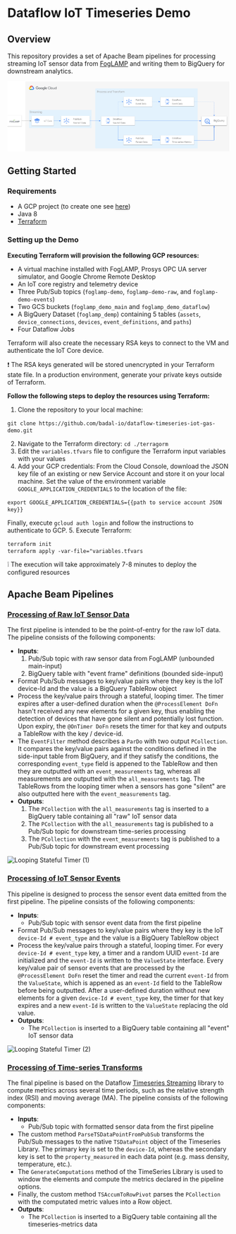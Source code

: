 # Dataflow IoT Timeseries Demo
## Overview
This repository provides a set of Apache Beam pipelines for processing streaming IoT sensor data from [FogLAMP](https://github.com/foglamp/FogLAMP) and writing them to BigQuery for downstream analytics.

![IoT Demo GCP Architecture](images/IoT_Demo_Diagram.png?raw=true "IoT Demo GCP Architecture")

## Getting Started
### Requirements
- A GCP project (to create one see [here](https://cloud.google.com/resource-manager/docs/creating-managing-projects))
- Java 8
- [Terraform](https://learn.hashicorp.com/tutorials/terraform/install-cli)

### Setting up the Demo
<b>Executing Terraform will provision the following GCP resources:</b>
- A virtual machine installed with FogLAMP, Prosys OPC UA server simulator, and Google Chrome Remote Desktop
- An IoT core registry and telemetry device
- Three Pub/Sub topics (```foglamp-demo```, ```foglamp-demo-raw```, and ```foglamp-demo-events```)
- Two GCS buckets (```foglamp_demo_main``` and ```foglamp_demo_dataflow```)
- A BigQuery Dataset (```foglamp_demp```) containing 5 tables (```assets```, ```device_connections```, ```devices```, ```event_definitions```, and ```paths```)
- Four Dataflow Jobs  

Terraform will also create the necessary RSA keys to connect to the VM and authenticate the IoT Core device.  

:exclamation: The RSA keys generated will be stored unencrypted in your Terraform state file. In a production environment, generate your private keys outside of Terraform.  

<b>Follow the following steps to deploy the resources using Terraform:</b>
1. Clone the repository to your local machine:  
```
git clone https://github.com/badal-io/dataflow-timeseries-iot-gas-demo.git
```
2. Navigate to the Terraform directory:
```cd ./terragorm```
3. Edit the ```variables.tfvars``` file to configure the Terraform input variables with your values
4. Add your GCP credentials:
From the Cloud Console, download the JSON key file of an existing or new Service Account and store it on your local machine. Set the value of the environment variable ```GOOGLE_APPLICATION_CREDENTIALS``` to the location of the file:  
```
export GOOGLE_APPLICATION_CREDENTIALS={{path to service account JSON key}}
```
Finally, execute ```gcloud auth login``` and follow the instructions to authenticate to GCP. 
5. Execute Terraform:
```
terraform init 
terraform apply -var-file="variables.tfvars
```
:grey_exclamation: The execution will take approximately 7-8 minutes to deploy the configured resources

## Apache Beam Pipelines
### [Processing of Raw IoT Sensor Data](https://github.com/badal-io/dataflow-timeseries-iot-gas-demo/tree/main/dataflow-raw)
The first pipeline is intended to be the point-of-entry for the raw IoT data. The pipeline consists of the following components:
- **Inputs**:
    1. Pub/Sub topic with raw sensor data from FogLAMP (unbounded main-input)
    2. BigQuery table with "event frame" definitions (bounded side-input)
- Format Pub/Sub messages to key/value pairs where they key is the IoT device-Id and the value is a BigQuery TableRow object
- Process the key/value pairs through a stateful, looping timer. The timer expires after a user-defined duration when the ```@ProcessElement DoFn``` hasn't received any new elements for a given key, thus enabling the detection of devices that have gone silent and potentially lost function. Upon expiry, the ``@OnTimer DoFn`` resets the timer for that key and outputs a TableRow with the key / device-id. 
- The ```EventFilter``` method describes a ```ParDo``` with two output ```PCollection```. It compares the key/value pairs against the conditions defined in the side-input table from BigQuery, and if they satisfy the conditions, the corresponding ```event_type``` field is appened to the TableRow and then they are outputted with an ```event_measurements``` tag, whereas all measurements are outputted with the ```all_measurements``` tag. The TableRows from the looping timer when a sensors has gone "silent" are also outputted here with the ```event_measurements``` tag.
- **Outputs**:
    1. The ```PCollection``` with the ```all_measurements``` tag is inserted to a BigQuery table containing all "raw" IoT sensor data
    2. The ```PCollection``` with the ```all_measurements``` tag is published to a Pub/Sub topic for downstream time-series processing
    3. The ```PCollection``` with the ```event_measurements``` tag is published to a Pub/Sub topic for downstream event processing

![Looping Stateful Timer (1)](images/looping_timer_1.png?raw=true "Looping Stateful Timer")

### [Processing of IoT Sensor Events](https://github.com/badal-io/dataflow-timeseries-iot-gas-demo/tree/main/dataflow-events-iot)
This pipeline is designed to process the sensor event data emitted from the first pipeline. The pipeline consists of the following components:
- **Inputs**:
    - Pub/Sub topic with sensor event data from the first pipeline
- Format Pub/Sub messages to key/value pairs where they key is the IoT ```device-Id # event_type``` and the value is a BigQuery TableRow object
- Process the key/value pairs through a stateful, looping timer. For every ```device-Id # event_type``` key, a timer and a random UUID ```event-Id``` are initialized and the ```event-Id``` is written to the ```ValueState``` interface. Every key/value pair of sensor events that are processed by the ```@ProcessElement DoFn``` reset the timer and read the current ```event-Id``` from the ```ValueState```, which is appened as an ```event-Id``` field to the TableRow before being outputted. After a user-defined duration without new elements for a given ```device-Id # event_type``` key, the timer for that key expires and a new ```event-Id``` is written to the ```ValueState``` replacing the old value.
- **Outputs**:
    - The ```PCollection``` is inserted to a BigQuery table containing all "event" IoT sensor data

![Looping Stateful Timer (2)](images/looping_timer_2.png?raw=true "Looping Stateful Timer")

### [Processing of Time-series Transforms](https://github.com/badal-io/dataflow-timeseries-iot-gas-demo/tree/main/dataflow-timeseries-iot)
The final pipeline is based on the Dataflow [Timeseries Streaming](https://github.com/GoogleCloudPlatform/dataflow-sample-applications) library to compute metrics across several time periods, such as the relative strength index (RSI) and moving average (MA). The pipeline consists of the following components:
- **Inputs**:
    - Pub/Sub topic with formatted sensor data from the first pipeline
- The custom method ```ParseTSDataPointFromPubSub``` transforms the Pub/Sub messages to the native ```TSDataPoint``` object of the Timeseries Library. The primary key is set to the ```device-Id```, whereas the secondary key is set to the ```property_measured``` in each data point (e.g. mass density, temperature, etc.).
- The ```GenerateComputations``` method of the TimeSeries Library is used to window the elements and compute the metrics declared in the pipeline options.
- Finally, the custom method ```TSAccumToRowPivot``` parses the ```PCollection``` with the computated metric values into a Row object.
- **Outputs**:
    - The ```PCollection``` is inserted to a BigQuery table containing all the timeseries-metrics data 